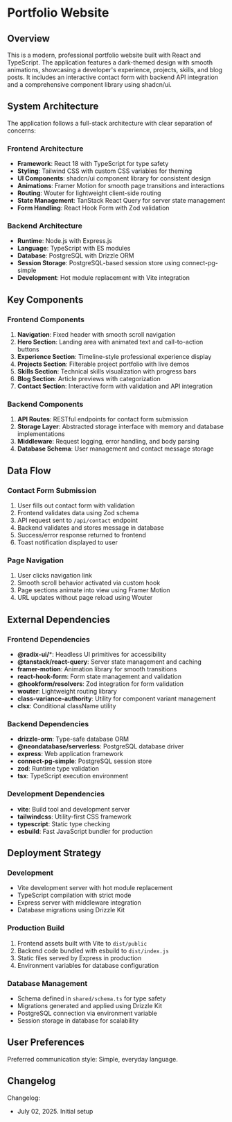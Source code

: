 # Portfolio Website

## Overview

This is a modern, professional portfolio website built with React and TypeScript. The application features a dark-themed design with smooth animations, showcasing a developer's experience, projects, skills, and blog posts. It includes an interactive contact form with backend API integration and a comprehensive component library using shadcn/ui.

## System Architecture

The application follows a full-stack architecture with clear separation of concerns:

### Frontend Architecture
- **Framework**: React 18 with TypeScript for type safety
- **Styling**: Tailwind CSS with custom CSS variables for theming
- **UI Components**: shadcn/ui component library for consistent design
- **Animations**: Framer Motion for smooth page transitions and interactions
- **Routing**: Wouter for lightweight client-side routing
- **State Management**: TanStack React Query for server state management
- **Form Handling**: React Hook Form with Zod validation

### Backend Architecture
- **Runtime**: Node.js with Express.js
- **Language**: TypeScript with ES modules
- **Database**: PostgreSQL with Drizzle ORM
- **Session Storage**: PostgreSQL-based session store using connect-pg-simple
- **Development**: Hot module replacement with Vite integration

## Key Components

### Frontend Components
1. **Navigation**: Fixed header with smooth scroll navigation
2. **Hero Section**: Landing area with animated text and call-to-action buttons
3. **Experience Section**: Timeline-style professional experience display
4. **Projects Section**: Filterable project portfolio with live demos
5. **Skills Section**: Technical skills visualization with progress bars
6. **Blog Section**: Article previews with categorization
7. **Contact Section**: Interactive form with validation and API integration

### Backend Components
1. **API Routes**: RESTful endpoints for contact form submission
2. **Storage Layer**: Abstracted storage interface with memory and database implementations
3. **Middleware**: Request logging, error handling, and body parsing
4. **Database Schema**: User management and contact message storage

## Data Flow

### Contact Form Submission
1. User fills out contact form with validation
2. Frontend validates data using Zod schema
3. API request sent to `/api/contact` endpoint
4. Backend validates and stores message in database
5. Success/error response returned to frontend
6. Toast notification displayed to user

### Page Navigation
1. User clicks navigation link
2. Smooth scroll behavior activated via custom hook
3. Page sections animate into view using Framer Motion
4. URL updates without page reload using Wouter

## External Dependencies

### Frontend Dependencies
- **@radix-ui/***: Headless UI primitives for accessibility
- **@tanstack/react-query**: Server state management and caching
- **framer-motion**: Animation library for smooth transitions
- **react-hook-form**: Form state management and validation
- **@hookform/resolvers**: Zod integration for form validation
- **wouter**: Lightweight routing library
- **class-variance-authority**: Utility for component variant management
- **clsx**: Conditional className utility

### Backend Dependencies
- **drizzle-orm**: Type-safe database ORM
- **@neondatabase/serverless**: PostgreSQL database driver
- **express**: Web application framework
- **connect-pg-simple**: PostgreSQL session store
- **zod**: Runtime type validation
- **tsx**: TypeScript execution environment

### Development Dependencies
- **vite**: Build tool and development server
- **tailwindcss**: Utility-first CSS framework
- **typescript**: Static type checking
- **esbuild**: Fast JavaScript bundler for production

## Deployment Strategy

### Development
- Vite development server with hot module replacement
- TypeScript compilation with strict mode
- Express server with middleware integration
- Database migrations using Drizzle Kit

### Production Build
1. Frontend assets built with Vite to `dist/public`
2. Backend code bundled with esbuild to `dist/index.js`
3. Static files served by Express in production
4. Environment variables for database configuration

### Database Management
- Schema defined in `shared/schema.ts` for type safety
- Migrations generated and applied using Drizzle Kit
- PostgreSQL connection via environment variable
- Session storage in database for scalability

## User Preferences

Preferred communication style: Simple, everyday language.

## Changelog

Changelog:
- July 02, 2025. Initial setup
